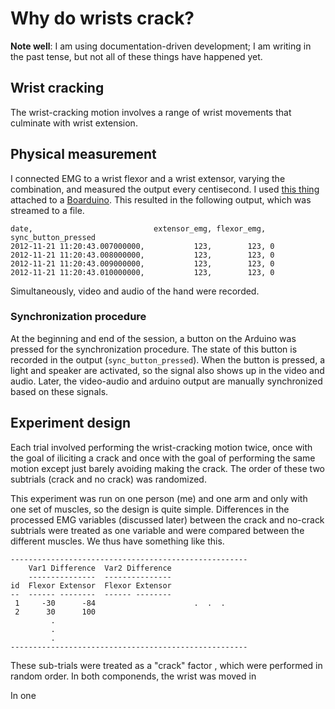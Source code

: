 Why do wrists crack?
===
**Note well**: I am using documentation-driven development; I am writing in the
past tense, but not all of these things have happened yet.

## Wrist cracking
The wrist-cracking motion involves a range of wrist movements that culminate
with wrist extension.

## Physical measurement
I connected EMG to a wrist flexor and a wrist extensor, varying the
combination, and measured the output every centisecond. I used
[this thing]()
attached to a [Boarduino]().
This resulted in the following output, which was streamed to a file.

    date,                           extensor_emg, flexor_emg, sync_button_pressed
    2012-11-21 11:20:43.007000000,           123,        123, 0
    2012-11-21 11:20:43.008000000,           123,        123, 0
    2012-11-21 11:20:43.009000000,           123,        123, 0
    2012-11-21 11:20:43.010000000,           123,        123, 0

Simultaneously, video and audio of the hand were recorded.

### Synchronization procedure
At the beginning and end of the session, a button on the Arduino was pressed
for the synchronization procedure. The state of this button is recorded in
the output (`sync_button_pressed`). When the button is pressed, a light and
speaker are activated, so the signal also shows up in the video and audio.
Later, the video-audio and arduino output are manually synchronized based on
these signals.

## Experiment design
Each trial involved performing the wrist-cracking motion twice, once with the
goal of iliciting a crack and once with the goal of performing the same motion
except just barely avoiding making the crack. The order of these two subtrials
(crack and no crack) was randomized.

This experiment was run on one person (me) and one arm and only with one set
of muscles, so the design is quite simple. Differences in the processed EMG
variables (discussed later) between the crack and no-crack subtrials were
treated as one variable and were compared between the different muscles.
We thus have something like this.

    -----------------------------------------------------
        Var1 Difference  Var2 Difference        
        ---------------  --------------- 
    id  Flexor Extensor  Flexor Extensor
    --  ------ --------  ------ --------
     1     -30      -84                      .  .  .
     2      30      100
             .
             .
             .
    -----------------------------------------------------

These sub-trials were treated
as a "crack" factor
, which were performed in random order.
In both componends, the wrist was moved in

In one
